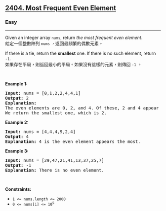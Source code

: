 <h2><a href="https://leetcode.com/problems/most-frequent-even-element/">2404. Most Frequent Even Element</a></h2><h3>Easy</h3><hr><div><p data-immersive-translate-effect="1" data-immersive_translate_walked="8e511945-5ec5-4f4e-9960-f10c8b94e2da">Given an integer array <code data-immersive-translate-effect="1" data-immersive_translate_walked="8e511945-5ec5-4f4e-9960-f10c8b94e2da">nums</code>, return <em data-immersive-translate-effect="1" data-immersive_translate_walked="8e511945-5ec5-4f4e-9960-f10c8b94e2da">the most frequent even element</em>.<font class="notranslate immersive-translate-target-wrapper" lang="zh-TW" data-immersive-translate-translation-element-mark="1"><br><font class="notranslate immersive-translate-target-translation-theme-none immersive-translate-target-translation-block-wrapper-theme-none immersive-translate-target-translation-block-wrapper" data-immersive-translate-translation-element-mark="1"><font class="notranslate immersive-translate-target-inner immersive-translate-target-translation-theme-none-inner" data-immersive-translate-translation-element-mark="1">給定一個整數陣列 <code data-immersive-translate-effect="1" data-immersive_translate_walked="8e511945-5ec5-4f4e-9960-f10c8b94e2da">nums</code> ，返回最頻繁的偶數元素。</font></font></font></p>

<p data-immersive-translate-effect="1" data-immersive_translate_walked="8e511945-5ec5-4f4e-9960-f10c8b94e2da">If there is a tie, return the <strong data-immersive-translate-effect="1" data-immersive_translate_walked="8e511945-5ec5-4f4e-9960-f10c8b94e2da">smallest</strong> one. If there is no such element, return <code data-immersive-translate-effect="1" data-immersive_translate_walked="8e511945-5ec5-4f4e-9960-f10c8b94e2da">-1</code>.<font class="notranslate immersive-translate-target-wrapper" lang="zh-TW" data-immersive-translate-translation-element-mark="1"><br><font class="notranslate immersive-translate-target-translation-theme-none immersive-translate-target-translation-block-wrapper-theme-none immersive-translate-target-translation-block-wrapper" data-immersive-translate-translation-element-mark="1"><font class="notranslate immersive-translate-target-inner immersive-translate-target-translation-theme-none-inner" data-immersive-translate-translation-element-mark="1">如果存在平局，則返回最小的平局。如果沒有這樣的元素，則傳回 <code data-immersive-translate-effect="1" data-immersive_translate_walked="8e511945-5ec5-4f4e-9960-f10c8b94e2da">-1</code> 。</font></font></font></p>

<p>&nbsp;</p>
<p><strong class="example">Example 1:</strong></p>

<pre><strong>Input:</strong> nums = [0,1,2,2,4,4,1]
<strong>Output:</strong> 2
<strong>Explanation:</strong>
The even elements are 0, 2, and 4. Of these, 2 and 4 appear the most.
We return the smallest one, which is 2.</pre>

<p><strong class="example">Example 2:</strong></p>

<pre><strong>Input:</strong> nums = [4,4,4,9,2,4]
<strong>Output:</strong> 4
<strong>Explanation:</strong> 4 is the even element appears the most.
</pre>

<p><strong class="example">Example 3:</strong></p>

<pre><strong>Input:</strong> nums = [29,47,21,41,13,37,25,7]
<strong>Output:</strong> -1
<strong>Explanation:</strong> There is no even element.
</pre>

<p>&nbsp;</p>
<p><strong>Constraints:</strong></p>

<ul>
	<li><code>1 &lt;= nums.length &lt;= 2000</code></li>
	<li><code>0 &lt;= nums[i] &lt;= 10<sup>5</sup></code></li>
</ul>
</div>